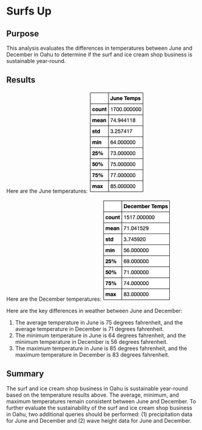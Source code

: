 # Surfs Up

## Purpose
This analysis evaluates the differences in temperatures between June and December in Oahu to determine if the surf and ice cream shop business is sustainable year-round.

## Results
Here are the June temperatures: 
![](June_Temps.png)

Here are the December temperatures: 
![](December_Temps.png)

Here are the key differences in weather between June and December: 
1. The average temperature in June is 75 degrees fahrenheit, and the average temperature in December is 71 degrees fahrenheit. 
2. The minimum temperature in June is 64 degrees fahrenheit, and the minimum temperature in December is 56 degrees fahrenheit. 
3. The maximum temperature in June is 85 degrees fahrenheit, and the maximum temperature in December is 83 degrees fahrenheit.

## Summary
The surf and ice cream shop business in Oahu is sustainable year-round based on the temperature results above. The average, minimum, and maximum temperatures remain consistent between June and December. To further evaluate the sustainability of the surf and ice cream shop business in Oahu, two additional queries should be performed: (1) precipitation data for June and December and (2) wave height data for June and December. 
